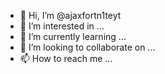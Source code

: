 - 👋 Hi, I’m @ajaxfortn1teyt
- 👀 I’m interested in ...
- 🌱 I’m currently learning ...
- 💞️ I’m looking to collaborate on ...
- 📫 How to reach me ...

<!---
ajaxfortn1teyt/ajaxfortn1teyt is a ✨ special ✨ repository because its `README.md` (this file) appears on your GitHub profile.
You can click the Preview link to take a look at your changes.
--->
